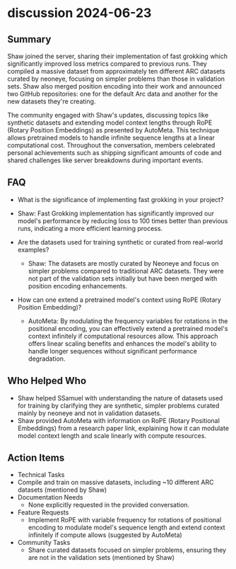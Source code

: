 # discussion 2024-06-23

## Summary

Shaw joined the server, sharing their implementation of fast grokking which significantly improved loss metrics compared
to previous runs. They compiled a massive dataset from approximately ten different ARC datasets curated by neoneye,
focusing on simpler problems than those in validation sets. Shaw also merged position encoding into their work and
announced two GitHub repositories: one for the default Arc data and another for the new datasets they're creating.

The community engaged with Shaw's updates, discussing topics like synthetic datasets and extending model context lengths through RoPE (Rotary Position Embeddings) as presented by AutoMeta. This technique allows pretrained models to handle infinite sequence lengths at a linear computational cost. Throughout the conversation, members celebrated personal achievements such as shipping significant amounts of code and shared challenges like server breakdowns during important events.

## FAQ

- What is the significance of implementing fast grokking in your project?
- Shaw: Fast Grokking implementation has significantly improved our model's performance by reducing loss to 100 times
  better than previous runs, indicating a more efficient learning process.

- Are the datasets used for training synthetic or curated from real-world examples?

    - Shaw: The datasets are mostly curated by Neoneye and focus on simpler problems compared to traditional ARC
      datasets. They were not part of the validation sets initially but have been merged with position encoding
      enhancements.

- How can one extend a pretrained model's context using RoPE (Rotary Position Embedding)?
    - AutoMeta: By modulating the frequency variables for rotations in the positional encoding, you can effectively
      extend a pretrained model's context infinitely if computational resources allow. This approach offers linear
      scaling benefits and enhances the model's ability to handle longer sequences without significant performance
      degradation.

## Who Helped Who

- Shaw helped SSamuel with understanding the nature of datasets used for training by clarifying they are synthetic,
  simpler problems curated mainly by neoneye and not in validation datasets.
- Shaw provided AutoMeta with information on RoPE (Rotary Positional Embeddings) from a research paper link, explaining how it can modulate model context length and scale linearly with compute resources.

## Action Items

- Technical Tasks
- Compile and train on massive datasets, including ~10 different ARC datasets (mentioned by Shaw)
- Documentation Needs
    - None explicitly requested in the provided conversation.
- Feature Requests
    - Implement RoPE with variable frequency for rotations of positional encoding to modulate model's sequence length
      and extend context infinitely if compute allows (suggested by AutoMeta)
- Community Tasks
    - Share curated datasets focused on simpler problems, ensuring they are not in the validation sets (mentioned by
      Shaw)
